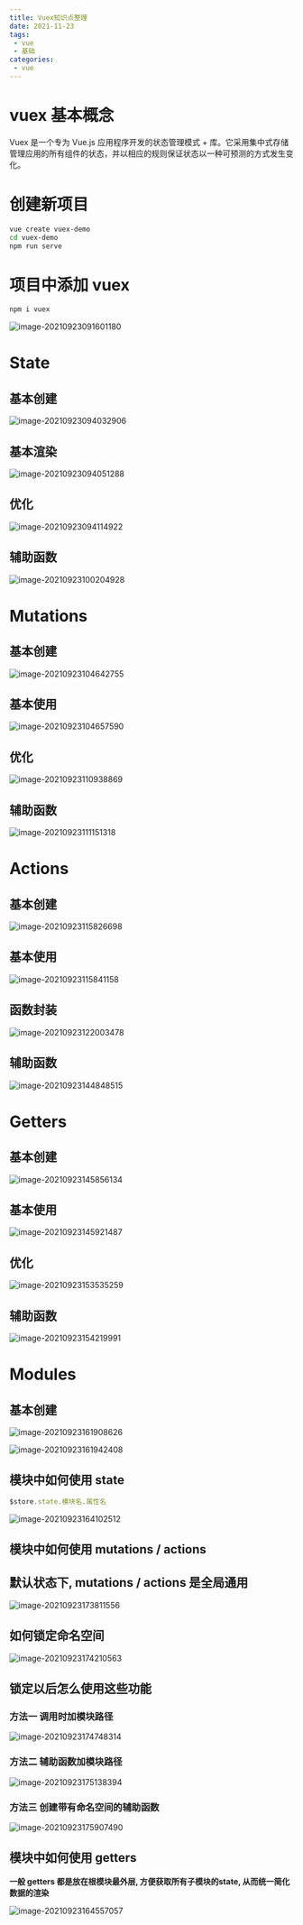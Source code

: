 ```yaml
---
title: Vuex知识点整理
date: 2021-11-23
tags:
 - vue
 - 基础
categories:
 - vue
---
```


# vuex 基本概念

Vuex 是一个专为 Vue.js 应用程序开发的状态管理模式 + 库。它采用集中式存储管理应用的所有组件的状态，并以相应的规则保证状态以一种可预测的方式发生变化。

# 创建新项目

```bash
vue create vuex-demo
cd vuex-demo
npm run serve
```

# 项目中添加 vuex

```bash
npm i vuex
```



![image-20210923091601180](/笔记.assets/image-20210923091601180.png)

# State

## 基本创建

![image-20210923094032906](/笔记.assets/image-20210923094032906.png)

## 基本渲染

![image-20210923094051288](/笔记.assets/image-20210923094051288.png)

## 优化

![image-20210923094114922](/笔记.assets/image-20210923094114922.png)

## 辅助函数

![image-20210923100204928](/笔记.assets/image-20210923100204928.png)

# Mutations

## 基本创建

![image-20210923104642755](/笔记.assets/image-20210923104642755.png)

## 基本使用

![image-20210923104657590](/笔记.assets/image-20210923104657590.png)

## 优化

![image-20210923110938869](/笔记.assets/image-20210923110938869.png)

## 辅助函数

![image-20210923111151318](/笔记.assets/image-20210923111151318.png)

# Actions

## 基本创建

![image-20210923115826698](/笔记.assets/image-20210923115826698.png)

## 基本使用

![image-20210923115841158](/笔记.assets/image-20210923115841158.png)

## 函数封装

![image-20210923122003478](/笔记.assets/image-20210923122003478.png)

## 辅助函数

![image-20210923144848515](/笔记.assets/image-20210923144848515.png)

# Getters 

## 基本创建

![image-20210923145856134](/笔记.assets/image-20210923145856134.png)

## 基本使用

![image-20210923145921487](/笔记.assets/image-20210923145921487.png)

## 优化

![image-20210923153535259](/笔记.assets/image-20210923153535259.png)

## 辅助函数

![image-20210923154219991](/笔记.assets/image-20210923154219991.png)

# Modules 

## 基本创建

![image-20210923161908626](/笔记.assets/image-20210923161908626.png)

![image-20210923161942408](/笔记.assets/image-20210923161942408.png)

## 模块中如何使用 state

```js
$store.state.模块名.属性名
```

![image-20210923164102512](/笔记.assets/image-20210923164102512.png)

## 模块中如何使用 mutations / actions

## 默认状态下, mutations / actions 是全局通用

![image-20210923173811556](/笔记.assets/image-20210923173811556.png)

## 如何锁定命名空间

![image-20210923174210563](/笔记.assets/image-20210923174210563.png)

## 锁定以后怎么使用这些功能

### 方法一 调用时加模块路径

![image-20210923174748314](/笔记.assets/image-20210923174748314.png)

### 方法二 辅助函数加模块路径

![image-20210923175138394](/笔记.assets/image-20210923175138394.png)

### 方法三 创建带有命名空间的辅助函数

![image-20210923175907490](/笔记.assets/image-20210923175907490.png)

## 模块中如何使用 getters

**一般 getters 都是放在根模块最外层, 方便获取所有子模块的state, 从而统一简化数据的渲染**

![image-20210923164557057](/笔记.assets/image-20210923164557057.png)







